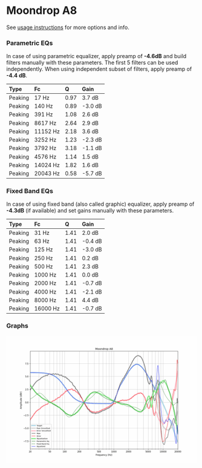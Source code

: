 # Moondrop A8
See [usage instructions](https://github.com/jaakkopasanen/AutoEq#usage) for more options and info.

### Parametric EQs
In case of using parametric equalizer, apply preamp of **-4.6dB** and build filters manually
with these parameters. The first 5 filters can be used independently.
When using independent subset of filters, apply preamp of **-4.4 dB**.

| Type    | Fc       |    Q | Gain    |
|:--------|:---------|:-----|:--------|
| Peaking | 17 Hz    | 0.97 | 3.7 dB  |
| Peaking | 140 Hz   | 0.89 | -3.0 dB |
| Peaking | 391 Hz   | 1.08 | 2.6 dB  |
| Peaking | 8617 Hz  | 2.64 | 2.9 dB  |
| Peaking | 11152 Hz | 2.18 | 3.6 dB  |
| Peaking | 3252 Hz  | 1.23 | -2.3 dB |
| Peaking | 3792 Hz  | 3.18 | -1.1 dB |
| Peaking | 4576 Hz  | 1.14 | 1.5 dB  |
| Peaking | 14024 Hz | 1.82 | 1.6 dB  |
| Peaking | 20043 Hz | 0.58 | -5.7 dB |

### Fixed Band EQs
In case of using fixed band (also called graphic) equalizer, apply preamp of **-4.3dB**
(if available) and set gains manually with these parameters.

| Type    | Fc       |    Q | Gain    |
|:--------|:---------|:-----|:--------|
| Peaking | 31 Hz    | 1.41 | 2.0 dB  |
| Peaking | 63 Hz    | 1.41 | -0.4 dB |
| Peaking | 125 Hz   | 1.41 | -3.0 dB |
| Peaking | 250 Hz   | 1.41 | 0.2 dB  |
| Peaking | 500 Hz   | 1.41 | 2.3 dB  |
| Peaking | 1000 Hz  | 1.41 | 0.0 dB  |
| Peaking | 2000 Hz  | 1.41 | -0.7 dB |
| Peaking | 4000 Hz  | 1.41 | -2.1 dB |
| Peaking | 8000 Hz  | 1.41 | 4.4 dB  |
| Peaking | 16000 Hz | 1.41 | -0.7 dB |

### Graphs
![](./Moondrop%20A8.png)